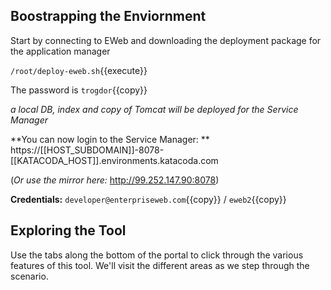 

## Boostrapping the Enviornment

Start by connecting to EWeb and downloading the deployment package for the application manager

`/root/deploy-eweb.sh`{{execute}}

The password is `trogdor`{{copy}}

*a local DB, index and copy of Tomcat will be deployed for the Service Manager*

**You can now login to the Service Manager: ** https://[[HOST_SUBDOMAIN]]-8078-[[KATACODA_HOST]].environments.katacoda.com

(*Or use the mirror here:* http://99.252.147.90:8078)

**Credentials:** `developer@enterpriseweb.com`{{copy}} / `eweb2`{{copy}}

## Exploring the Tool

Use the tabs along the bottom of the portal to click through the various features of this tool. We'll visit the different areas as we step through the scenario.
